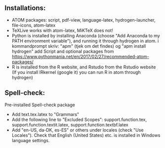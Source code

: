 ## Installations:
- ATOM packages: script, pdf-view, language-latex, hydrogen-launcher, file-icons, atom-latex
- TeXLive works with atom-latex, MiKTeX does not!
- Python is installed by installing Anaconda (choose "Add Anaconda to my PATH environment variable"), and running it through hydrogen in atom.
    i kommandprompt skriv: "apm" (tjek om det findes) og "apm install hydrogen"
    add Script and optional packages from https://www.pythonmania.net/en/2017/02/27/recommended-atom-packages/
- R is installed from the R website, and Rstudio from the Rstudio website (If you install IRkernel (google it) you can run R in atom through hydrogen)

## Spell-check:
Pre-installed Spell-check package
- Add text.tex.latex to "Grammars"
- Add the following line to "Excluded Scopes":
    support.function.tex, support.function.textit.latex, support.function.textbf.latex
- Add "en-US, da-DK, es-ES" or others under locales (check "Use Locales").
  Check that English (United States) etc. is installed in Windows language settings.
